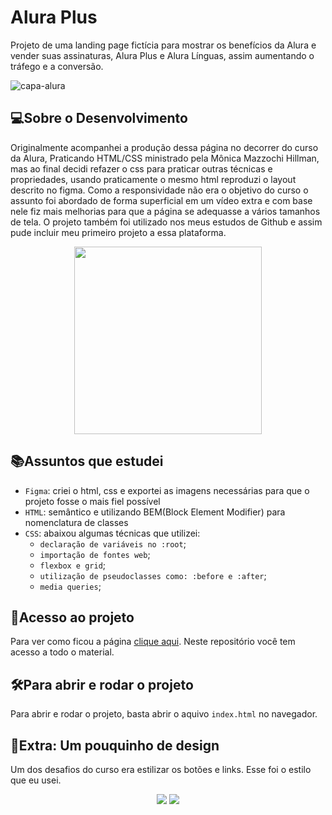# Alura Plus
Projeto de uma landing page fictícia para mostrar os benefícios da Alura e vender suas assinaturas, Alura Plus e Alura Línguas, assim aumentando o tráfego e a conversão.

![capa-alura](https://github.com/RozangelaPeixoto/alura-plus/assets/140510936/8ed23319-0196-4e34-8118-b25d2a5064f3)

## 💻Sobre o Desenvolvimento
Originalmente acompanhei a produção dessa página no decorrer do curso da Alura, Praticando HTML/CSS ministrado pela Mônica Mazzochi Hillman, mas ao final decidi refazer o css para praticar outras técnicas e propriedades, usando praticamente o mesmo html reproduzi o layout descrito no figma. Como a responsividade não era o objetivo do curso o assunto foi abordado de forma superficial em um vídeo extra e com base nele fiz mais melhorias para que a página se adequasse a vários tamanhos de tela. O projeto também foi utilizado nos meus estudos de Github e assim pude incluir meu primeiro projeto a essa plataforma.
<div align="center"> 
  <img src="https://github.com/RozangelaPeixoto/alura-plus/assets/140510936/11bddcb9-ffbc-4fcf-b3ae-f8bba156da84" width="300">
</div>

## 📚Assuntos que estudei
* `Figma`: criei o html, css e exportei as imagens necessárias para que o projeto fosse o mais fiel possível
* `HTML`: semântico e utilizando BEM(Block Element Modifier) para nomenclatura de classes 
* `CSS`: abaixou algumas técnicas que utilizei:
  * `declaração de variáveis no :root`;
  * `importação de fontes web`;
  * `flexbox e grid`;
  * `utilização de pseudoclasses como: :before e :after`;
  * `media queries`;

## 📁Acesso ao projeto
Para ver como ficou a página [clique aqui](https://alura-plus-red-two.vercel.app/). Neste repositório você tem acesso a todo o material.

## 🛠️Para abrir e rodar o projeto
Para abrir e rodar o projeto, basta abrir o aquivo `index.html` no navegador.

## :art:Extra: Um pouquinho de design
Um dos desafios do curso era estilizar os botões e links. Esse foi o estilo que eu usei.
<div align="center">
   <img src="https://github.com/RozangelaPeixoto/alura-plus/assets/140510936/887bd5db-b481-4058-8b13-0f680f9bc6ea">
   <img src="https://github.com/RozangelaPeixoto/alura-plus/assets/140510936/f5bf0687-2f46-4d30-9ca8-cf0e4025dd06">
</div>
